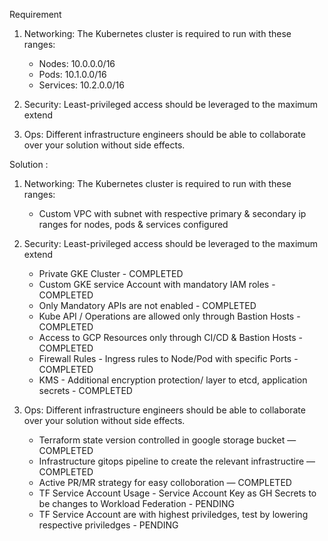 

Requirement 

1. Networking: The Kubernetes cluster is required to run with these ranges:
    - Nodes: 10.0.0.0/16 
    - Pods: 10.1.0.0/16
    - Services: 10.2.0.0/16

2. Security: Least-privileged access should be leveraged to the maximum extend
3. Ops: Different infrastructure engineers should be able to collaborate over your solution without side effects.



Solution :

1. Networking: The Kubernetes cluster is required to run with these ranges:
   - Custom VPC with subnet with respective  primary & secondary ip ranges for nodes, pods & services configured

2. Security: Least-privileged access should be leveraged to the maximum extend
    -  Private GKE Cluster  - COMPLETED 
    -  Custom GKE service Account with mandatory IAM roles  - COMPLETED 
    -  Only Mandatory APIs are not enabled - COMPLETED 
    -  Kube API / Operations are allowed only through Bastion Hosts - COMPLETED 
    -  Access to GCP Resources only through CI/CD & Bastion Hosts - COMPLETED 
    -  Firewall Rules - Ingress rules to Node/Pod with specific Ports - COMPLETED 
    -  KMS - Additional encryption  protection/ layer  to etcd, application secrets - COMPLETED 

3. Ops: Different infrastructure engineers should be able to collaborate over your solution without side effects.

    - Terraform state version controlled in google storage bucket — COMPLETED 
	- Infrastructure gitops pipeline to create the relevant infrastructire — COMPLETED
	- Active PR/MR strategy for easy colloboration — COMPLETED
    - TF Service Account Usage - Service Account Key as GH Secrets to be changes to Workload Federation - PENDING
    - TF Service Account are with highest priviledges, test by lowering respective priviledges - PENDING
	


